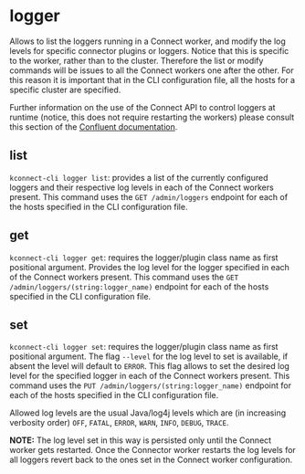 # logger

Allows to list the loggers running in a Connect worker, and modify the log levels for specific connector plugins or loggers. Notice that this is specific to the worker, rather than to the cluster. Therefore the list or modify commands will be issues to all the Connect workers one after the other. For this reason it is important that in the CLI configuration file, all the hosts for a specific cluster are specified. 

Further information on the use of the Connect API to control loggers at runtime (notice, this does not require restarting the workers) please consult this section of the [Confluent documentation](https://docs.confluent.io/platform/current/connect/logging.html#using-the-kconnect-api).

## list

`kconnect-cli logger list`: provides a list of the currently configured loggers and their respective log levels in each of the Connect workers present. This command uses the `GET /admin/loggers` endpoint for each of the hosts specified in the CLI configuration file.

## get

`kconnect-cli logger get`: requires the logger/plugin class name as first positional argument. Provides the log level for the logger specified in each of the Connect workers present. This command uses the `GET /admin/loggers/(string:logger_name)` endpoint for each of the hosts specified in the CLI configuration file.

## set

`kconnect-cli logger set`: requires the logger/plugin class name as first positional argument. The flag `--level` for the log level to set is available, if absent the level will default to `ERROR`. This flag allows to set the desired log level for the specified logger in each of the Connect workers present. This command uses the `PUT /admin/loggers/(string:logger_name)` endpoint for each of the hosts specified in the CLI configuration file.

Allowed log levels are the usual Java/log4j levels which are (in increasing verbosity order) `OFF`, `FATAL`, `ERROR`, `WARN`, `INFO`, `DEBUG`, `TRACE`.

**NOTE:** The log level set in this way is persisted only until the Connect worker gets restarted. Once the Connector worker restarts the log levels for all loggers revert back to the ones set in the Connect worker configuration.
